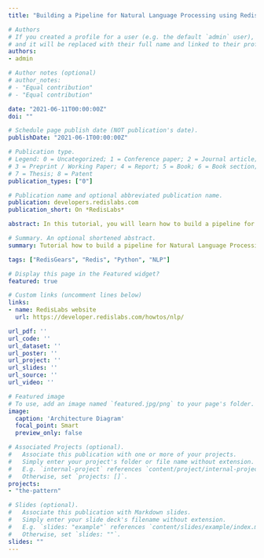 ```yaml
---
title: "Building a Pipeline for Natural Language Processing using RedisGears"

# Authors
# If you created a profile for a user (e.g. the default `admin` user), write the username (folder name) here 
# and it will be replaced with their full name and linked to their profile.
authors:
- admin

# Author notes (optional)
# author_notes:
# - "Equal contribution"
# - "Equal contribution"

date: "2021-06-11T00:00:00Z"
doi: ""

# Schedule page publish date (NOT publication's date).
publishDate: "2021-06-1T00:00:00Z"

# Publication type.
# Legend: 0 = Uncategorized; 1 = Conference paper; 2 = Journal article;
# 3 = Preprint / Working Paper; 4 = Report; 5 = Book; 6 = Book section;
# 7 = Thesis; 8 = Patent
publication_types: ["0"]

# Publication name and optional abbreviated publication name.
publication: developers.redislabs.com
publication_short: On *RedisLabs*

abstract: In this tutorial, you will learn how to build a pipeline for Natural Language Processing(NLP) using RedisGears. For this demonstration, we will be leveraging the Kaggle CORD19 datasets. The implementation is designed to avoid running out of memory, leveraging Redis Cluster and RedisGears, where the use of RedisGears allows for processing data on storage without the need to move data in and out of the Redis Cluster—using Redis Cluster as data fabric. Redis Cluster allows for horizontal scalability up to 1000 nodes, and together with RedisGears, provides a distributed system where data science/ML engineers can focus on processing steps, without the worry of writing tons of scaffoldings for distributed calculations.

# Summary. An optional shortened abstract.
summary: Tutorial how to build a pipeline for Natural Language Processing(NLP) using RedisGears

tags: ["RedisGears", "Redis", "Python", "NLP"]

# Display this page in the Featured widget?
featured: true

# Custom links (uncomment lines below)
links:
- name: RedisLabs website
  url: https://developer.redislabs.com/howtos/nlp/

url_pdf: ''
url_code: ''
url_dataset: ''
url_poster: ''
url_project: ''
url_slides: ''
url_source: ''
url_video: ''

# Featured image
# To use, add an image named `featured.jpg/png` to your page's folder. 
image:
  caption: 'Architecture Diagram'
  focal_point: Smart
  preview_only: false

# Associated Projects (optional).
#   Associate this publication with one or more of your projects.
#   Simply enter your project's folder or file name without extension.
#   E.g. `internal-project` references `content/project/internal-project/index.md`.
#   Otherwise, set `projects: []`.
projects:
- "the-pattern"

# Slides (optional).
#   Associate this publication with Markdown slides.
#   Simply enter your slide deck's filename without extension.
#   E.g. `slides: "example"` references `content/slides/example/index.md`.
#   Otherwise, set `slides: ""`.
slides: ""
---
```


